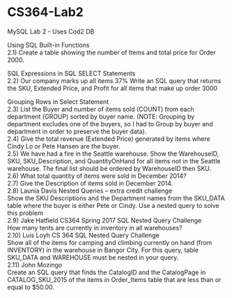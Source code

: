 # CS364-Lab2
MySQL Lab 2 - Uses Cod2 DB

Using SQL Built-in Functions <br />
2.1)  Create a table showing the number of Items and total price for Order 2000. <br />

SQL Expressions in SQL SELECT Statements <br />
2.2)  Our company marks up all items 37% Write an SQL query that returns the SKU, Extended Price, and Profit for all items that make up order 3000 <br />

Grouping Rows in Select Statement <br />
2.3)  List the Buyer and number of items sold (COUNT) from each department (GROUP)  sorted by buyer name.
(NOTE: Grouping by department excludes one of the buyers, so I had to Group by buyer and department in order to preserve the buyer data). <br />
2.4)  Give the total revenue (Extended Price) generated by items where Cindy Lo or Pete Hansen are the buyer. <br />
2.5)  We have had a fire in the Seattle warehouse.  Show the WarehouseID, SKU, SKU_Description, and QuantityOnHand for all items not in the Seattle warehouse.  The final list should be ordered by WarehouseID then SKU. <br />
2.6)  What total quantity of items were sold in December 2014? <br />
2.7)  Give the Description of items sold in December 2014. <br />
2.8)  Launia Davis Nested Queries – extra credit challenge <br />
Show the SKU Descriptions and the Department names from the SKU_DATA table where the buyer is either Pete or Cindy. Use a nested query to solve this problem <br />
2.9)  Jake Hatfield CS364 Spring 2017 SQL Nested Query Challenge <br />
How many tents are currently in inventory in all warehouses? <br />
2.10) Luis Loyh CS 364 SQL Nested Query Challenge <br />
Show all of the items for camping and climbing currently on hand (from INVENTORY) in the warehouse in Bangor City. For this query, table SKU_DATA and WAREHOUSE must be nested in your query. <br />
2.11)  John Mozingo <br />
Create an SQL query that finds the CatalogID and the CatalogPage in CATALOG_SKU_2015 of the items in Order_Items table that are less than or equal to $50.00. <br />
